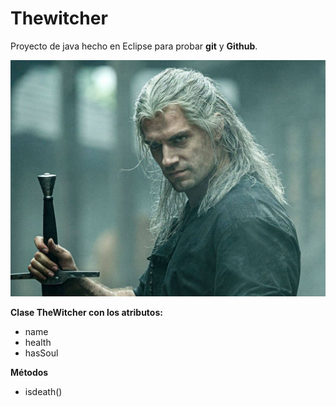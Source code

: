 # Thewitcher
Proyecto de java hecho en Eclipse para probar **git** y **Github**.


![](images/thewitcher.jpg)

**Clase TheWitcher con los atributos:**

* name
* health
* hasSoul

**Métodos**
* isdeath()
